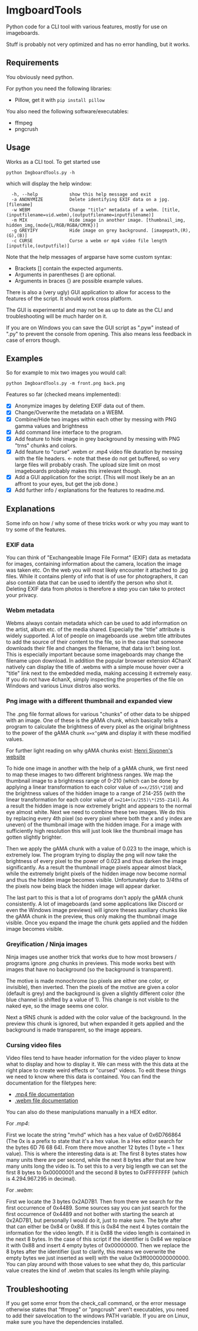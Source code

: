 # ImgboardTools

Python code for a CLI tool with various features, mostly for use on imageboards.

Stuff is probably not very optimized and has no error handling, but it works.

## Requirements

You obviously need python.

For python you need the following libraries:
* Pillow, get it with `pip install pillow`

You also need the following software/executables:
* ffmpeg
* pngcrush

## Usage

Works as a CLI tool. To get started use

    python ImgboardTools.py -h

which will display the help window:

      -h, --help            show this help message and exit
      -a ANONYMIZE          Delete identifying EXIF data on a jpg. [filename]
      -w WEBM               Change "title" metadata of a webm. [title,(inputfilename=vid.webm),(outputfilename=inputfilename)]
      -m MIX                Hide image in another image. [thumbnail_img, hidden_img,(mode{L/RGB/RGBA/CMYK})]
      -g GREYIFY            Hide image on grey background. [imagepath,(R),(G),(B)]
      -c CURSE              Curse a webm or mp4 video file length [inputfile,(outputfile)]

Note that the help messages of argparse have some custom syntax:

* Brackets [] contain the expected arguments.
* Arguments in parentheses () are optional.
* Arguments in braces {} are possible example values.

There is also a (very ugly) GUI application to allow for access to the features of the script. It should work cross platform.

The GUI is experimental and may not be as up to date as the CLI and troubleshooting will be much harder on it.

If you are on Windows you can save the GUI script as ".pyw" instead of ".py" to prevent the console from opening. This also means less feedback in case of errors though.

## Examples

So for example to mix two images you would call:

    python ImgboardTools.py -m front.png back.png

Features so far (checked means implemented):

- [x] Anonymize images by deleting EXIF data out of them.
- [x] Change/Overwrite the metadata on a WEBM.
- [x] Combine/Hide two images within each other by messing with PNG gamma values and brightness
- [x] Add command line interface to the program.
- [x] Add feature to hide image in grey background by messing with PNG "trns" chunks and colors.
- [x] Add feature to "curse" .webm or .mp4 video file duration by messing with the file headers. <- note that these do not get buffered, so very large files will probably crash. The upload size limit on most imageboards probably makes this irrelevant though.
- [x] Add a GUI application for the script. (This will most likely be an an affront to your eyes, but get the job done.)
- [x] Add further info / explanations for the features to readme.md.

## Explanations

Some info on how / why some of these tricks work or why you may want to try some of the features.

### EXIF data

You can think of "Exchangeable Image File Format" (EXIF) data as metadata for images, containing information about the camera, location the image was taken etc. On the web you will most likely encounter it attached to .jpg files.
While it contains plenty of info that is of use for photographers, it can also contain data that can be used to identify the person who shot it. Deleting EXIF data from photos is therefore a step you can take to protect your privacy.

### Webm metadata

Webms always contain metadata which can be used to add information on the artist, album etc. of the media shared. Especially the "title" attribute is widely supported.
A lot of people on imageboards use .webm title attributes to add the source of their content to the file, so in the case that someone downloads their file and changes the filename, that data isn't being lost.
This is especially important because some imageboards may change the filename upon download.
In addition the popular browser extension 4ChanX natively can display the title of .webms with a simple mouse hover over a "title" link next to the embedded media, making accessing it extremely easy.
If you do not have 4chanX, simply inspecting the properties of the file on Windows and various Linux distros also works.

### Png image with a different thumbnail and expanded view

The .png file format allows for various "chunks" of other data to be shipped with an image. One of these is the gAMA chunk, which basically tells a program to calculate the brightness of every pixel as the original brightness to the power of the gAMA chunk `x=x^gAMA` and display it with these modified values.

For further light reading on why gAMA chunks exist:  [Henri Sivonen's website](https://hsivonen.fi/png-gamma/)

To hide one image in another with the help of a gAMA chunk, we first need to map these images to two different brightness ranges.
We map the thumbnail image to a brightness range of 0-210 (which can be done by applying a linear transformation to each color value of `x=x/255\*210`) and the brightness values of the hidden image to a range of 214-255 (with the linear transformation for each color value of `x=214+(x/255)\*(255-214)`).
As a result the hidden image is now extremely bright and appears to the normal eye almost white.
Next we need to combine these two images. We do this by replacing every 4th pixel (so every pixel where both the x and y index are uneven) of the thumbnail image with the hidden image.
For a image with sufficiently high resolution this will just look like the thumbnail image has gotten slightly brighter.

Then we apply the gAMA chunk with a value of 0.023 to the image, which is extremely low. The program trying to display the png will now take the brightness of every pixel to the power of 0.023 and thus darken the image significantly.
As a result the thumbnail image pixels appear almost black, while the extremely bright pixels of the hidden image now become normal and thus the hidden image becomes visible. Unfortunately due to 3/4ths of the pixels now being black the hidden image will appear darker.

The last part to this is that a lot of programs don't apply the gAMA chunk consistently. A lot of imageboards (and some applications like Discord or even the Windows image previews) will ignore theses auxiliary chunks like the gAMA chunk in the preview, thus only making the thumbnail image visible. Once you expand the image the chunk gets applied and the hidden image becomes visible.

### Greyification / Ninja images

Ninja images use another trick that works due to how most browsers / programs ignore .png chunks in previews. This mode works best with images that have no background (so the background is transparent).

The motive is made monochrome (so pixels are either one color, or invisible), then inverted.
Then the pixels of the motive are given a color (default is grey) and the background is given a slightly different color (the blue channel is shifted by a value of 1).
This change is not visible to the naked eye, so the image seems one color.

Next a tRNS chunk is added with the color value of the background. In the preview this chunk is ignored, but when expanded it gets applied and the background is made transparent, so the image appears.

### Cursing video files

Video files tend to have header information for the video player to know what to display and how to display it. We can mess with the this data at the right place to create weird effects or "cursed" videos.
To edit these things we need to know where this data is contained. You can find the documentation for the filetypes here:

* [.mp4 file documentation](https://www.cimarronsystems.com/wp-content/uploads/2017/04/Elements-of-the-H.264-VideoAAC-Audio-MP4-Movie-v2_0.pdf)
* [.webm file documentation](https://www.matroska.org/technical/elements.html)

You can also do these manipulations manually in a HEX editor.

For *.mp4*:

First we locate the string "mvhd" which has a hex value of 0x6D766864 (The 0x is a prefix to state that it's a hex value. In a Hex editor search for the bytes 6D 76 68 64). From there move another 12 bytes (1 byte = 1 hex value).
This is where the interesting data is at: The first 8 bytes states how many units there are per second, while the next 8 bytes after that are how many units long the video is.
To set this to a very big length we can set the first 8 bytes to 0x00000001 and the second 8 bytes to 0xFFFFFFFF (which is 4.294.967.295 in decimal).

For *.webm*:

First we locate the 3 bytes 0x2AD7B1. Then from there we search for the first occurrence of 0x4489.
Some sources say you can just search for the first occurrence of 0x4489 and not bother with starting the search at 0x2AD7B1, but personally I would do it, just to make sure. The byte after that can either be 0x84 or 0x88.
If this is 0x84 the next 4 bytes contain the information for the video length. If it is 0x88 the video length is contained in the next 8 bytes.
In the case of this script if the identifier is 0x84 we replace it with 0x88 and insert 4 empty bytes of 0x00000000. Then we replace the 8 bytes after the identifier
(just to clarify, this means we overwrite the empty bytes we just inserted as well) with the value 0x3ff0000000000000.
You can play around with those values to see what they do, this particular value creates the kind of .webm that scales its length while playing.

## Troubleshooting

If you get some error from the check_call command, or the error message otherwise states that "ffmpeg" or "pngcrush" aren't executables, you need to add their savelocation to the windows PATH variable. If you are on Linux, make sure you have the dependencies installed.

